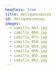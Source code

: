 ```yaml
---
headless: true
title: deliquescences
id: deliquescences
images:
  - camillo_063.jpg
  - camillo_060.jpg
  - camillo_071.jpg
  - camillo_058.jpg
  - camillo_054.jpg
  - camillo_056.jpg
  - camillo_055.jpg
  - camillo_053.jpg
---
```

